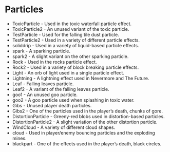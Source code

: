 # Particles

- ToxicParticle - Used in the toxic waterfall particle effect.
- ToxicParticle2 - An unused variant of the toxic particle.
- TestParticle - Used for the falling tile dust particle.
- TestParticle2 - Used in a variety of different particle effects.
- soliddrip - Used in a variety of liquid-based particle effects.
- spark - A sparking particle.
- spark2 - A slight variant on the other sparking particle.
- Rock - Used in the rocks particle effect.
- Rock2 - Used in a variety of block breaking particle effects.
- Light - An orb of light used in a single particle effect.
- Lightning - A lightning effect used in Nevermore and The Future.
- Leaf - Falling leaves particle.
- Leaf2 - A variant of the falling leaves particle.
- goo1 - An unused goo particle.
- goo2 - A goo particle used when splashing in toxic water.
- Gibs - Unused player death particles.
- Gibs2 - One of the particles used in the player’s death, chunks of gore.
- DistortionParticle - Greeny-red blobs used in distortion-based particles.
- DistortionParticle2 - A slight variation of the other distortion particle.
- WindCloud - A variety of different cloud shapes.
- cloud - Used in player/enemy bouncing particles and the exploding mines.
- blackpart - One of the effects used in the player’s death, black circles.
